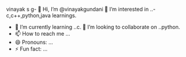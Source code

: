 vinayak s g- 👋 Hi, I’m @vinayakgundani
👀 I’m interested in ..-c,c++,python,java learnings.
- 🌱 I’m currently learning ..c.
 💞️ I’m looking to collaborate on ..python.
- 📫 How to reach me ...
- 😄 Pronouns: ...
- ⚡ Fun fact: ...

<!---
vinayakgundani/vinayakgundani is a ✨ special ✨ repository because its `README.md` (this file) appears on your GitHub profile.
You can click the Preview link to take a look at your changes.
--->
